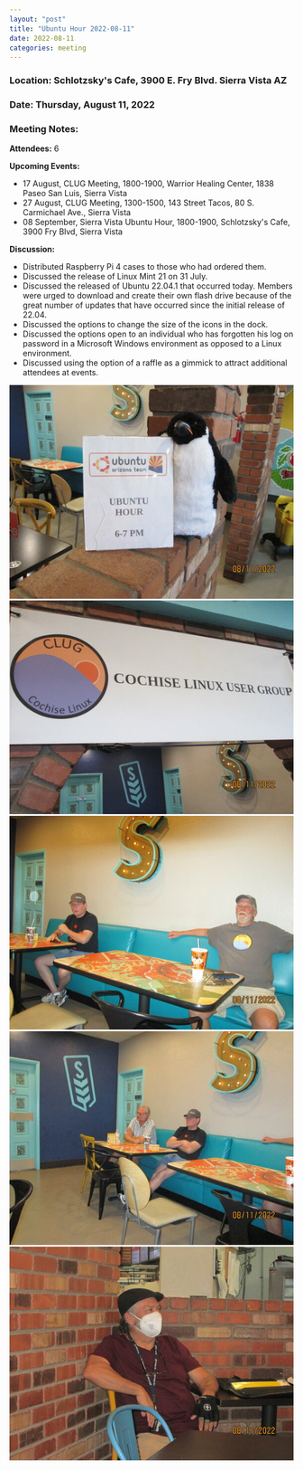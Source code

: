 ```yaml
---
layout: "post"
title: "Ubuntu Hour 2022-08-11"
date: 2022-08-11
categories: meeting
---
```


### Location: Schlotzsky's Cafe, 3900 E. Fry Blvd. Sierra Vista AZ

### Date: Thursday, August 11, 2022

### Meeting Notes:

**Attendees:** 6

**Upcoming Events:**
 * 17 August, CLUG Meeting, 1800-1900, Warrior Healing Center, 1838 Paseo San Luis, Sierra Vista
 * 27 August, CLUG Meeting, 1300-1500, 143 Street Tacos, 80 S. Carmichael Ave., Sierra Vista
 * 08 September, Sierra Vista Ubuntu Hour, 1800-1900, Schlotzsky's Cafe, 3900 Fry Blvd, Sierra Vista

**Discussion:**
 * Distributed Raspberry Pi 4 cases to those who had ordered them.
 * Discussed the release of Linux Mint 21 on 31 July.
 * Discussed the released of Ubuntu 22.04.1 that occurred today.  Members were urged to download and create their own flash drive because of the great number of updates that have occurred since the initial release of 22.04.
 * Discussed the options to change the size of the icons in the dock.
 * Discussed the options open to an individual who has forgotten his log on password in a Microsoft Windows environment as opposed to a Linux environment.
 * Discussed using the option of a raffle as a gimmick to attract additional attendees at events.

![alt text](https://raw.githubusercontent.com/CochiseLinuxUsersGroup/CochiseLinuxUsersGroup.github.io/master/images2/rsz_sv_ubuntuhour_2022-08-11_1.jpg)
![alt text](https://raw.githubusercontent.com/CochiseLinuxUsersGroup/CochiseLinuxUsersGroup.github.io/master/images2/rsz_sv_ubuntuhour_2022-08-11_2.jpg)
![alt text](https://raw.githubusercontent.com/CochiseLinuxUsersGroup/CochiseLinuxUsersGroup.github.io/master/images2/rsz_sv_ubuntuhour_2022-08-11_3.jpg)
![alt text](https://raw.githubusercontent.com/CochiseLinuxUsersGroup/CochiseLinuxUsersGroup.github.io/master/images2/rsz_sv_ubuntuhour_2022-08-11_4.jpg)
![alt text](https://raw.githubusercontent.com/CochiseLinuxUsersGroup/CochiseLinuxUsersGroup.github.io/master/images2/rsz_sv_ubuntuhour_2022-08-11_5.jpg)
